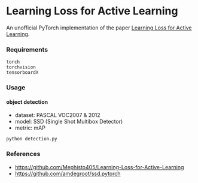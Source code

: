 # Learning Loss for Active Learning

An unofficial PyTorch implementation of the paper [Learning Loss for Active Learning](https://arxiv.org/pdf/1905.03677.pdf).

### Requirements

```shell
torch
torchvision
tensorboardX
```

### Usage

#### object detection
- dataset: PASCAL VOC2007 & 2012
- model: SSD (Single Shot Multibox Detector)
- metric: mAP

```shell
python detection.py
```


### References

- https://github.com/Mephisto405/Learning-Loss-for-Active-Learning
- https://github.com/amdegroot/ssd.pytorch





